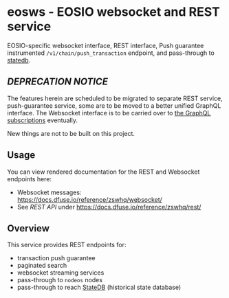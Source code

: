 eosws - EOSIO websocket and REST service
========================================

EOSIO-specific websocket interface, REST interface, Push guarantee
instrumented `/v1/chain/push_transaction` endpoint, and pass-through
to [statedb](../statedb).

## *DEPRECATION NOTICE*

The features herein are scheduled to be migrated to separate REST
service, push-guarantee service, some are to be moved to a better
unified GraphQL interface.  The Websocket interface is to be carried
over to [the GraphQL subscriptions](../dgraphql) eventually.

New things are not to be built on this project.

## Usage

You can view rendered documentation for the REST and Websocket endpoints here:

* Websocket messages: https://docs.dfuse.io/reference/zswhq/websocket/
* See _REST API_ under https://docs.dfuse.io/reference/zswhq/rest/

## Overview

This service provides REST endpoints for:
* transaction push guarantee
* paginated search
* websocket streaming services
* pass-through to `nodeos` nodes
* pass-through to reach [StateDB](../statedb/) (historical state database)
